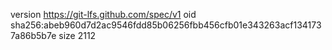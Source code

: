 version https://git-lfs.github.com/spec/v1
oid sha256:abeb960d7d2ac9546fdd85b06256fbb456cfb01e343263acf1341737a86b5b7e
size 2112
